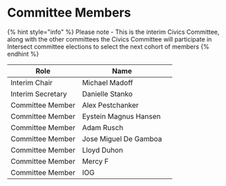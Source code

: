 # Committee Members



{% hint style="info" %}
Please note - This is the interim Civics Committee, along with the other committees the Civics Committee will participate in Intersect committee elections to select the next cohort of members
{% endhint %}



<table><thead><tr><th>Role</th><th>Name</th><th data-hidden></th></tr></thead><tbody><tr><td>Interim Chair</td><td>Michael Madoff </td><td></td></tr><tr><td>Interim Secretary</td><td>Danielle Stanko</td><td></td></tr><tr><td>Committee Member</td><td>Alex Pestchanker</td><td></td></tr><tr><td>Committee Member</td><td>Eystein Magnus Hansen </td><td></td></tr><tr><td>Committee Member</td><td>Adam Rusch</td><td></td></tr><tr><td>Committee Member</td><td>Jose Miguel De Gamboa </td><td></td></tr><tr><td>Committee Member</td><td>Lloyd Duhon </td><td></td></tr><tr><td>Committee Member</td><td>Mercy F</td><td></td></tr><tr><td>Committee Member</td><td>IOG</td><td></td></tr></tbody></table>



